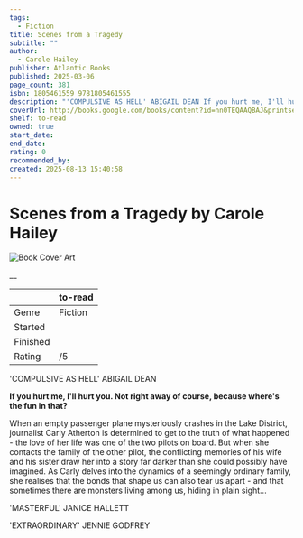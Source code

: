 ```yaml
---
tags:
  - Fiction
title: Scenes from a Tragedy
subtitle: ""
author:
  - Carole Hailey
publisher: Atlantic Books
published: 2025-03-06
page_count: 381
isbn: 1805461559 9781805461555
description: "'COMPULSIVE AS HELL' ABIGAIL DEAN If you hurt me, I'll hurt you. Not right away of course, because where's the fun in that? When an empty passenger plane mysteriously crashes in the Lake District, journalist Carly Atherton is determined to get to the truth of what happened - the love of her life was one of the two pilots on board. But when she contacts the family of the other pilot, the conflicting memories of his wife and his sister draw her into a story far darker than she could possibly have imagined. As Carly delves into the dynamics of a seemingly ordinary family, she realises that the bonds that shape us can also tear us apart - and that sometimes there are monsters living among us, hiding in plain sight... 'MASTERFUL' JANICE HALLETT 'EXTRAORDINARY' JENNIE GODFREY"
coverUrl: http://books.google.com/books/content?id=nn0TEQAAQBAJ&printsec=frontcover&img=1&zoom=1&source=gbs_api
shelf: to-read
owned: true
start_date: 
end_date: 
rating: 0
recommended_by: 
created: 2025-08-13 15:40:58
---
```


# Scenes from a Tragedy by Carole Hailey

![Book Cover Art](http://books.google.com/books/content?id=nn0TEQAAQBAJ&printsec=frontcover&img=1&zoom=1&source=gbs_api)

__

| &nbsp; | to-read | 
| --- | --- |
| Genre | Fiction |
| Started |  |
| Finished |  |
| Rating | /5 |

'COMPULSIVE AS HELL' ABIGAIL DEAN 

**If you hurt me, I'll hurt you. Not right away of course, because where's the fun in that?**

When an empty passenger plane mysteriously crashes in the Lake District, journalist Carly Atherton is determined to get to the truth of what happened - the love of her life was one of the two pilots on board. But when she contacts the family of the other pilot, the conflicting memories of his wife and his sister draw her into a story far darker than she could possibly have imagined. As Carly delves into the dynamics of a seemingly ordinary family, she realises that the bonds that shape us can also tear us apart - and that sometimes there are monsters living among us, hiding in plain sight...

'MASTERFUL' JANICE HALLETT 

'EXTRAORDINARY' JENNIE GODFREY